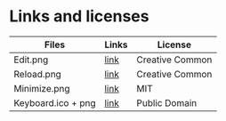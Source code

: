 # Links and licenses

| Files              | Links            | License         |
| ------------------ | ---------------- | --------------- |
| Edit.png           | [link][edit]     | Creative Common |
| Reload.png         | [link][reload]   | Creative Common |
| Minimize.png       | [link][minimize] | MIT             |
| Keyboard.ico + png | [link][keyboard] | Public Domain   |

[edit]: https://www.iconfinder.com/icons/126582/edit_pencil_write_icon
[reload]: https://www.iconfinder.com/icons/126579/refresh_reload_sync_icon
[minimize]: https://www.iconfinder.com/icons/183199/minus_icon
[keyboard]: https://vector.me/browse/380072/tango_preferences_desktop_keyboard_shortcuts
